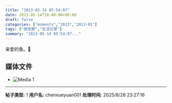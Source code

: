 ```yaml
---
title: "2013-05-14 05:54:07"
date: 2013-05-14T10:00:00+08:00
draft: false
categories: ["moments","2013","2013-05"]
tags: ["朋友圈","生活记录"]
summary: "2013-05-14 05:54:07..."
---
```


亲爱的鱼。

## 媒体文件

- ![Media 1](/Moments/photos/2013-05-14/201305140554070.jpg)

---

**帖子类型:** 1
**用户名:** chenxueyuan001
**处理时间:** 2025/8/28 23:27:16